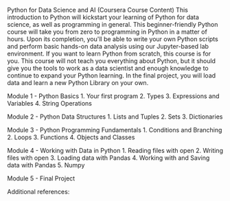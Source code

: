 Python for Data Science and AI (Coursera Course Content)
This introduction to Python will kickstart your learning of Python for data science, as well as programming in general. This beginner-friendly Python course will take you from zero to programming in Python in a matter of hours.
Upon its completion, you'll be able to write your own Python scripts and perform basic hands-on data analysis using our Jupyter-based lab environment. If you want to learn Python from scratch, this course is for you. This course will not teach you everything about Python, but it should give you the tools to work as a data scientist and enough knowledge to continue to expand your Python learning. In the final project, you will load data and learn a new Python Library on your own.

Module 1 - Python Basics
	1. Your first program
	2. Types
	3. Expressions and Variables
	4. String Operations

Module 2 - Python Data Structures
	1. Lists and Tuples
	2. Sets
	3. Dictionaries

Module 3 - Python Programming Fundamentals
	1. Conditions and Branching
	2. Loops
	3. Functions
	4. Objects and Classes

Module 4 - Working with Data in Python
	1. Reading files with open
	2. Writing files with open
	3. Loading data with Pandas
	4. Working with and Saving data with Pandas
	5. Numpy

Module 5 - Final Project

Additional references:
